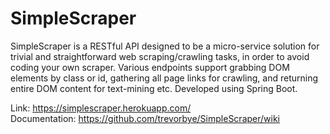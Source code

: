 # SimpleScraper
SimpleScraper is a RESTful API designed to be a micro-service solution for trivial and straightforward web scraping/crawling tasks, in order to avoid coding your own scraper. Various endpoints support grabbing DOM elements by class or id, gathering all page links for crawling, and returning entire DOM content for text-mining etc. Developed using Spring Boot.

Link: https://simplescraper.herokuapp.com/
<br>
Documentation: https://github.com/trevorbye/SimpleScraper/wiki

